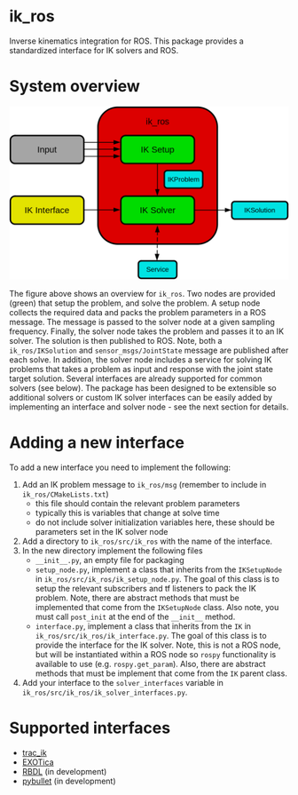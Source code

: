 # ik_ros

Inverse kinematics integration for ROS.
This package provides a standardized interface for IK solvers and ROS.

# System overview

![alt text](https://github.com/cmower/ik_ros/blob/master/doc/ik_ros_sys_overview.png?raw=true)

The figure above shows an overview for `ik_ros`.
Two nodes are provided (green) that setup the problem, and solve the problem.
A setup node collects the required data and packs the problem parameters in a ROS message.
The message is passed to the solver node at a given sampling frequency.
Finally, the solver node takes the problem and passes it to an IK solver.
The solution is then published to ROS.
Note, both a `ik_ros/IKSolution` and `sensor_msgs/JointState` message are published after each solve.
In addition, the solver node includes a service for solving IK problems that takes a problem as input and response with the joint state target solution.
Several interfaces are already supported for common solvers (see below).
The package has been designed to be extensible so additional solvers or custom IK solver interfaces can be easily added by implementing an interface and solver node - see the next section for details.

# Adding a new interface

To add a new interface you need to implement the following:
1. Add an IK problem message to `ik_ros/msg` (remember to include in `ik_ros/CMakeLists.txt`)
    * this file should contain the relevant problem parameters
    * typically this is variables that change at solve time
    * do not include solver initialization variables here, these should be parameters set in the IK solver node
2. Add a directory to `ik_ros/src/ik_ros` with the name of the interface.
3. In the new directory implement the following files
    * `__init__.py`, an empty file for packaging
    * `setup_node.py`, implement a class that inherits from the `IKSetupNode` in `ik_ros/src/ik_ros/ik_setup_node.py`. The goal of this class is to setup the relevant subscribers and tf listeners to pack the IK problem. Note, there are abstract methods that must be implemented that come from the `IKSetupNode` class. Also note, you must call `post_init` at the end of the `__init__` method.
    * `interface.py`, implement a class that inherits from the `IK` in `ik_ros/src/ik_ros/ik_interface.py`. The goal of this class is to provide the interface for the IK solver. Note, this is not a ROS node, but will be instantiated within a ROS node so `rospy` functionality is available to use (e.g. `rospy.get_param`). Also, there are abstract methods that must be implement that come from the `IK` parent class.
4. Add your interface to the `solver_interfaces` variable in `ik_ros/src/ik_ros/ik_solver_interfaces.py`.

# Supported interfaces

* [trac_ik](https://bitbucket.org/traclabs/trac_ik.git)
* [EXOTica](https://github.com/ipab-slmc/exotica)
* [RBDL](https://rbdl.github.io/) (in development)
* [pybullet](https://docs.google.com/document/d/10sXEhzFRSnvFcl3XxNGhnD4N2SedqwdAvK3dsihxVUA/edit#heading=h.9i02ojf4k3ve) (in development)
